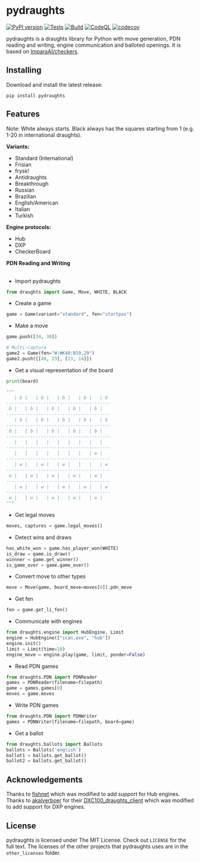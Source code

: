 # pydraughts
[![PyPI version](https://badge.fury.io/py/pydraughts.svg)](https://badge.fury.io/py/pydraughts) [![Tests](https://github.com/AttackingOrDefending/pydraughts/actions/workflows/tests.yml/badge.svg)](https://github.com/AttackingOrDefending/pydraughts/actions/workflows/tests.yml) [![Build](https://github.com/AttackingOrDefending/pydraughts/actions/workflows/build.yml/badge.svg)](https://github.com/AttackingOrDefending/pydraughts/actions/workflows/build.yml) [![CodeQL](https://github.com/AttackingOrDefending/pydraughts/actions/workflows/codeql-analysis.yml/badge.svg)](https://github.com/AttackingOrDefending/pydraughts/actions/workflows/codeql-analysis.yml) [![codecov](https://codecov.io/gh/AttackingOrDefending/pydraughts/branch/main/graph/badge.svg?token=ZSPXIVSAWN)](https://codecov.io/gh/AttackingOrDefending/pydraughts)

pydraughts is a draughts library for Python with move generation, PDN reading and writing, engine communication and balloted openings. It is based on [ImparaAI/checkers](https://github.com/ImparaAI/checkers).

Installing
----------

Download and install the latest release:

    pip install pydraughts

## Features

Note: White always starts. Black always has the squares starting from 1 (e.g. 1-20 in international draughts).

**Variants:**
* Standard (International)
* Frisian
* frysk!
* Antidraughts
* Breakthrough
* Russian
* Brazilian
* English/American
* Italian
* Turkish

**Engine protocols:**
* Hub
* DXP
* CheckerBoard

**PDN Reading and Writing**
<br/></br>
* Import pydraughts
```python
from draughts import Game, Move, WHITE, BLACK
```
* Create a game
```python
game = Game(variant="standard", fen="startpos")
```
* Make a move
```python
game.push([34, 30])

# Multi-capture
game2 = Game(fen="W:WK40:B19,29")
game2.push([[40, 23], [23, 14]])
```
* Get a visual representation of the board
```python
print(board)

"""
   | b |   | b |   | b |   | b |   | b 
---------------------------------------
 b |   | b |   | b |   | b |   | b |   
---------------------------------------
   | b |   | b |   | b |   | b |   | b 
---------------------------------------
 b |   | b |   | b |   | b |   | b |   
---------------------------------------
   |   |   |   |   |   |   |   |   |   
---------------------------------------
   |   |   |   |   |   |   |   | w |   
---------------------------------------
   | w |   | w |   | w |   |   |   | w 
---------------------------------------
 w |   | w |   | w |   | w |   | w |   
---------------------------------------
   | w |   | w |   | w |   | w |   | w 
---------------------------------------
 w |   | w |   | w |   | w |   | w |   
"""
```
* Get legal moves
```python
moves, captures = game.legal_moves()
```
* Detect wins and draws
```python
has_white_won = game.has_player_won(WHITE)
is_draw = game.is_draw()
winnner = game.get_winner()
is_game_over = game.game_over()
```
* Convert move to other types
```python
move = Move(game, board_move=moves[0]).pdn_move
```
* Get fen
```python
fen = game.get_li_fen()
```
* Communicate with engines
```python
from draughts.engine import HubEngine, Limit
engine = HubEngine(["scan.exe", "hub"])
engine.init()
limit = Limit(time=10)
engine_move = engine.play(game, limit, ponder=False)
```
* Read PDN games
```python
from draughts.PDN import PDNReader
games = PDNReader(filename=filepath)
game = games.games[0]
moves = game.moves
```
* Write PDN games
```python
from draughts.PDN import PDNWriter
games = PDNWriter(filename=filepath, board=game)
```
* Get a ballot
```python
from draughts.ballots import Ballots
ballots = Ballots('english')
ballot1 = ballots.get_ballot()
ballot2 = ballots.get_ballot()
```

## Acknowledgements
Thanks to [fishnet](https://github.com/lichess-org/fishnet/tree/ebd2a5e16d37135509cbfbff9998e0b798866ef5) which was modified to add support for Hub engines. Thanks to [akalverboer](https://github.com/akalverboer) for their [DXC100_draughts_client](https://github.com/akalverboer/DXC100_draughts_client) which was modified to add support for DXP engines.

## License
pydraughts is licensed under The MIT License. Check out `LICENSE` for the full text.
The licenses of the other projects that pydraughts uses are in the `other_licenses` folder.

